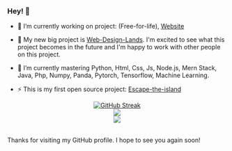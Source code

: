 ### Hey! 👋

- 🔭 I’m currently working on project: (Free-for-life), [Website](free-for.life)

- 📑 My new big project is [Web-Design-Lands](https://github.com/MaheshTheDeveloper/Web-Design-Land). I'm excited to see what this project becomes in the future and I'm happy to work with other people on this project.

- 🌱 I’m currently mastering Python, Html, Css, Js, Node.js, Mern Stack, Java, Php, Numpy, Panda, Pytorch, Tensorflow, Machine Learning.     

- ⚡ This is my first open source project:  [Escape-the-island](https://github.com/MaheshTheDeveloper/Escape-the-Island)
 
<div align="center"> 
<a href="https://git.io/streak-stats"><img src="https://github-readme-streak-stats-theta.vercel.app/?user=MaheshTheDeveloper&theme=github-dark-blue&hide_border=true" alt="GitHub Streak"></a>
</div>
<div align="center"?
<a>
  <img src="https://github-readme-stats-beryl-omega.vercel.app/api?username=MaheshTheDeveloper&show_icons=true&hide_border=true&count_private=true&theme=github_dark&include_all_commits=true"/></a>
  </div>
 <div align="center">
     <img src="https://komarev.com/ghpvc/?username=MaheshTheDeveloper"/></a>
    </div>
<br>  

Thanks for visiting my GitHub profile. I hope to see you again soon!
